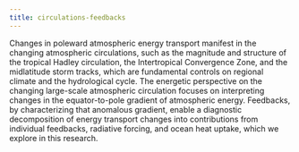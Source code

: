 ```yaml
---
title: circulations-feedbacks 
---
```


<!-- A 75-100 word paragraph describing the motivation behind these projects -->

Changes in poleward atmospheric energy transport manifest in the changing atmospheric circulations, such as the magnitude and structure of the tropical Hadley circulation, the Intertropical Convergence Zone, and the midlatitude storm tracks, which are fundamental controls on regional climate and the hydrological cycle. The energetic perspective on the changing large-scale atmospheric circulation focuses on interpreting changes in the equator-to-pole gradient of atmospheric energy. Feedbacks, by characterizing that anomalous gradient, enable a diagnostic decomposition of energy transport changes into contributions from individual feedbacks, radiative forcing, and ocean heat uptake, which we explore in this research.

